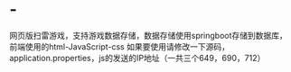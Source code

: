 # -
网页版扫雷游戏，支持游戏数据存储，数据存储使用springboot存储到数据库，前端使用的html-JavaScript-css
如果要使用请修改一下源码，application.properties，js的发送的IP地址（一共三个649，690，712）
